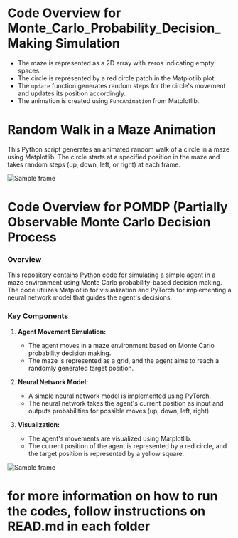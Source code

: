 # Code Overview for Monte_Carlo_Probability_Decision_Making Simulation

- The maze is represented as a 2D array with zeros indicating empty spaces.
- The circle is represented by a red circle patch in the Matplotlib plot.
- The `update` function generates random steps for the circle's movement and updates its position accordingly.
- The animation is created using `FuncAnimation` from Matplotlib.

# Random Walk in a Maze Animation
This Python script generates an animated random walk of a circle in a maze using Matplotlib. The circle starts at a specified position in the maze and takes random steps (up, down, left, or right) at each frame.

![Sample frame](https://github.com/Mahsarnzh/Monte_Carlo_Probability_Decision_Making/blob/main/Monte_Carlo_Probability_Decision_Making/MDP.png)



# Code Overview for POMDP (Partially Observable Monte Carlo Decision Process

### Overview
This repository contains Python code for simulating a simple agent in a maze environment using Monte Carlo probability-based decision making. The code utilizes Matplotlib for visualization and PyTorch for implementing a neural network model that guides the agent's decisions.

### Key Components
1. **Agent Movement Simulation:**
   - The agent moves in a maze environment based on Monte Carlo probability decision making.
   - The maze is represented as a grid, and the agent aims to reach a randomly generated target position.

2. **Neural Network Model:**
   - A simple neural network model is implemented using PyTorch.
   - The neural network takes the agent's current position as input and outputs probabilities for possible moves (up, down, left, right).

3. **Visualization:**
   - The agent's movements are visualized using Matplotlib.
   - The current position of the agent is represented by a red circle, and the target position is represented by a yellow square.

![Sample frame](https://github.com/Mahsarnzh/Monte_Carlo_Probability_Decision_Making/blob/main/POMDP/POMDP.png)


# for more information on how to run the codes, follow instructions on READ.md in each folder
